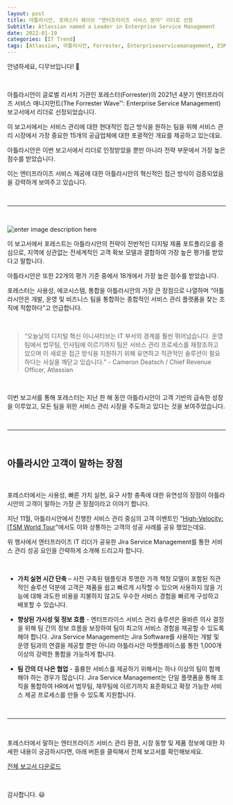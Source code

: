 ```yaml
---
layout: post
title: 아틀라시안, 포레스터 웨이브 "엔터프라이즈 서비스 분야" 리더로 선정
Subtitle: Atlassian named a Leader in Enterprise Service Management
date: 2022-01-19
categories: [IT Trend]
tags: [Atlassian, 아틀라시안, Forrester, Enterpriseservicemanagement, ESM, 포레스터, Jiraservicemanagement,JSM, ITSM, 디무브, Dmove]
---
```


안녕하세요, 디무브입니다! 🎈 

<br>


아틀라시안이 글로벌 리서치 기관인 포레스터(Forrester)의 2021년 4분기 엔터프라이즈 서비스 매니지먼트(The Forrester Wave™: Enterprise Service Management) 보고서에서 리더로 선정되었습니다.

이 보고서에서는 서비스 관리에 대한 현대적인 접근 방식을 원하는 팀을 위해 서비스 관리 시장에서 가장 중요한 15개의 공급업체에 대한 포괄적인 개요를 제공하고 있는데요.

아틀라시안은 이번 보고서에서 리더로 인정받았을 뿐만 아니라 전략 부문에서 가장 높은 점수를 받았습니다.

이는 엔터프라이즈 서비스 제공에 대한 아틀라시안의 혁신적인 접근 방식이 검증되었음을 강력하게 보여주고 있습니다.

<br>

----------

<br>


![enter image description here](https://wac-cdn.atlassian.com/dam/jcr:169b8f8c-d5d1-423f-b661-4c696d8490b3/The%20Forrester%20Wave%20Enterprise%20Service%20Management,%20Q4%202021%20Wave%20Image.png?cdnVersion=167)

이 보고서에서 포레스트는 아틀라시안의 전략이 전반적인 디지털 제품 포트폴리오를 중심으로, 지역에 상관없는 전세계적인 고객 확보 모델과 결합하여 가장 높은 평가를 받았다고 말합니다.

아틀라시안은 또한 22개의 평가 기준 중에서 18개에서 가장 높은 점수를 받았습니다.

포레스터는 사용성, 에코시스템, 통합을 아틀라시안의 가장 큰 장점으로 나열하며 “아틀라시안은 개발, 운영 및 비즈니스 팀을 통합하는 종합적인 서비스 관리 플랫폼을 찾는 조직에 적합하다”고 언급합니다.

<br>

> “오늘날의 디지털 혁신 이니셔티브는 IT 부서의 경계를 훨씬 뛰어넘습니다. 운영팀에서 법무팀, 인사팀에 이르기까지 팀은 서비스 관리 프로세스를 재창조하고 있으며 이 새로운 접근 방식을 지원하기 위해 유연하고 직관적인 솔루션이 필요하다는 사실을 깨닫고 있습니다.” - Cameron Deatsch / Chief Revenue Officer, Atlassian

<br>

이번 보고서를 통해 포레스터는 지난 한 해 동안 아틀라시안이 고객 기반의 급속한 성장을 이루었고, 모든 팀을 위한 서비스 관리 시장을 주도하고 있다는 것을 보여주었습니다.

<br>

---

<br>

## 아틀라시안 고객이 말하는 장점

<br>

포레스터에서는 사용성, 빠른 가치 실현, 요구 사항 충족에 대한 유연성의 장점이 아틀라시안의 고객이 말하는 가장 큰 장점이라고 이야기 합니다.

지난 11월, 아틀라시안에서 진행한 서비스 관리 중심의 고객 이벤트인 “[High-Velocity: ITSM World Tour](https://events.atlassian.com/itsm-events-hub)”에서도 이와 상통하는 고객의 성공 사례를 공유 했었는데요.

위 행사에서 엔터프라이즈 IT 리더가 공유한 Jira Service Management를 통한 서비스 관리 성공 요인을 간략하게 소개해 드리고자 합니다.

<br>


-   **가치 실현 시간 단축** – 사전 구축된 템플릿과 투명한 가격 책정 모델이 포함된 직관적인 솔루션 덕분에 고객은 제품을 쉽고 빠르게 시작할 수 있으며 사용하지 않을 기능에 대해 과도한 비용을 지불하지 않고도 우수한 서비스 경험을 빠르게 구성하고 배포할 수 있습니다.
    
-   **향상된 가시성 및 정보 흐름** - 엔터프라이스 서비스 관리 솔루션은 올바른 의사 결정을 위해 팀 간의 정보 흐름을 보장하여 팀이 최고의 서비스 경험을 제공할 수 있도록 해야 합니다. Jira Service Management는 Jira Software를 사용하는 개발 및 운영 팀과의 연결을 제공할 뿐만 아니라 아틀라시안 마켓플레이스를 통한 1,000개 이상의 강력한 통합을 가능하게 합니다.
    
-   **팀 간의 더 나은 협업** - 훌륭한 서비스를 제공하기 위해서는 하나 이상의 팀이 함께 해야 하는 경우가 많습니다. Jira Service Management는 단일 플랫폼을 통해 조직을 통합하여 HR에서 법무팀, 재무팀에 이르기까지 표준화되고 확장 가능한 서비스 제공 프로세스를 만들 수 있도록 지원합니다.

<br>

---

<br>

포레스터에서 말하는 엔터프라이즈 서비스 관리 환경, 시장 동향 및 제품 정보에 대한 자세한 내용이 궁금하시다면, 아래 버튼을 클릭해서 전체 보고서를 확인해보세요.


<a class="btn d-inline-block" zsubmit="false" href="https://sites.ziftsolutions.com/atlassian.ziftsolutions.com/8a9982c17e6dc036017e70ddc6677c26?zPage=Popup-Asset-Form-a92f31ef" title="Popup Asset Form" zstepid="Popup-Asset-Form-a92f31ef" onclick="zPanel52948.gotoPage('zPage','Popup-Asset-Form-a92f31ef',this, false,false,700,750); return false;"> <span name="Section 1 Block 1 CTA Text 1">전체 보고서 다운로드</span> </a>

<br>

감사합니다. 😃

